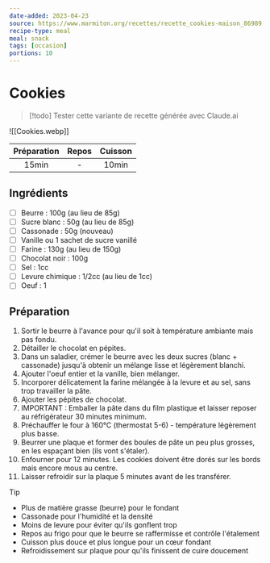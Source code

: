 ```yaml
---
date-added: 2023-04-23
source: https://www.marmiton.org/recettes/recette_cookies-maison_86989.aspx
recipe-type: meal
meal: snack
tags: [occasion]
portions: 10
---
```


# Cookies

> [!todo]
> Tester cette variante de recette générée avec Claude.ai

![[Cookies.webp]]

| Préparation | Repos | Cuisson |
|:-----------:|:-----:|:-------:|
|    15min    |   -   |  10min  |

## Ingrédients

- [ ] Beurre : 100g (au lieu de 85g)
- [ ] Sucre blanc : 50g (au lieu de 85g)
- [ ] Cassonade : 50g (nouveau)
- [ ] Vanille ou 1 sachet de sucre vanillé
- [ ] Farine : 130g (au lieu de 150g)
- [ ] Chocolat noir : 100g
- [ ] Sel : 1cc
- [ ] Levure chimique : 1/2cc (au lieu de 1cc)
- [ ] Oeuf : 1

## Préparation

1. Sortir le beurre à l'avance pour qu'il soit à température ambiante mais pas fondu.
2. Détailler le chocolat en pépites.
3. Dans un saladier, crémer le beurre avec les deux sucres (blanc + cassonade) jusqu'à obtenir un mélange lisse et légèrement blanchi.
4. Ajouter l'oeuf entier et la vanille, bien mélanger.
5. Incorporer délicatement la farine mélangée à la levure et au sel, sans trop travailler la pâte.
6. Ajouter les pépites de chocolat.
7. IMPORTANT : Emballer la pâte dans du film plastique et laisser reposer au réfrigérateur 30 minutes minimum.
8. Préchauffer le four à 160°C (thermostat 5-6) - température légèrement plus basse.
9. Beurrer une plaque et former des boules de pâte un peu plus grosses, en les espaçant bien (ils vont s'étaler).
10. Enfourner pour 12 minutes. Les cookies doivent être dorés sur les bords mais encore mous au centre.
11. Laisser refroidir sur la plaque 5 minutes avant de les transférer.

> [!tip]
> - Plus de matière grasse (beurre) pour le fondant
> - Cassonade pour l'humidité et la densité
> - Moins de levure pour éviter qu'ils gonflent trop
> - Repos au frigo pour que le beurre se raffermisse et contrôle l'étalement
> - Cuisson plus douce et plus longue pour un cœur fondant
> - Refroidissement sur plaque pour qu'ils finissent de cuire doucement
